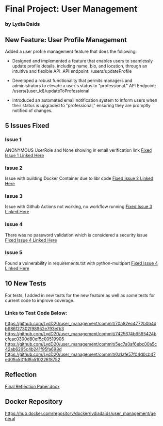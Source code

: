 # Final Project: User Management
### by Lydia Daids

## New Feature: User Profile Management
Added a user profile management feature that does the following:
- Designed and implemented a feature that enables users to seamlessly update profile details, including name, bio, and location, through an intuitive and flexible API.
API endpoint: /users/updateProfile

- Developed a robust functionality that permits managers and administrators to elevate a user's status to "professional."
API Endpoint: /users/{user_id}/updateToProfessional

- Introduced an automated email notification system to inform users when their status is upgraded to "professional," ensuring they are promptly notified of changes.

## 5 Issues Fixed
### Issue 1
ANONYMOUS UserRole and None showing in email verification link
[Fixed Issue 1 Linked Here](https://github.com/LydD20/user_management/issues/1)

### Issue 2
Issue with building Docker Container due to libr code
[Fixed Issue 2 Linked Here](https://github.com/LydD20/user_management/issues/2)

### Issue 3
Issue with Github Actions not working, no workflow running
[Fixed Issue 3 Linked Here](https://github.com/LydD20/user_management/issues/3)

### Issue 4
There was no password validation which is considered a security issue
[Fixed Issue 4 Linked Here](https://github.com/LydD20/user_management/issues/4)

### Issue 5
Found a vulnerability in requirements.txt with python-multipart
[Fixed Issue 4 Linked Here](https://github.com/LydD20/user_management/issues/5)

## 10 New Tests
For tests, I added in new tests for the new feature as well as some tests for current code to improve coverage.
### Links to Test Code Below:
https://github.com/LydD20/user_management/commit/70a82ec4772b0b4db686f27302f98952e793efb3
https://github.com/LydD20/user_management/commit/7425674b6595424bcfeac0300d80ef5c00519906
https://github.com/LydD20/user_management/commit/5ec7a0af6ebc00a5c42ab6265c4b241f95fa698d
https://github.com/LydD20/user_management/commit/0a1afe57f04d0cb47ed09a531fd9a510226f8752

## Reflection
[Final Reflection Paper.docx](https://github.com/user-attachments/files/18127243/Final.Reflection.Paper.docx)

## Docker Repository
https://hub.docker.com/repository/docker/lydiadaids/user_management/general
